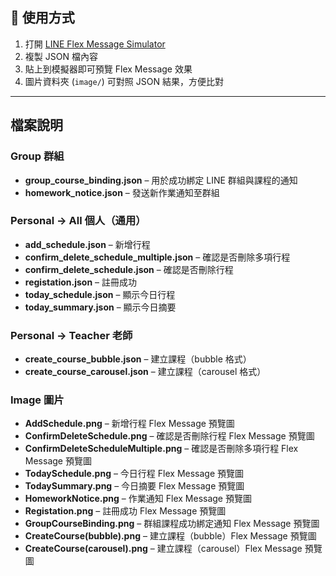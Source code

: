 ## 📌 使用方式

1. 打開 [LINE Flex Message Simulator](https://developers.line.biz/flex-simulator/)  
2. 複製 JSON 檔內容  
3. 貼上到模擬器即可預覽 Flex Message 效果  
4. 圖片資料夾 (`image/`) 可對照 JSON 結果，方便比對  

---

## 檔案說明

### Group 群組
- **group_course_binding.json** – 用於成功綁定 LINE 群組與課程的通知  
- **homework_notice.json** – 發送新作業通知至群組  

### Personal → All 個人（通用）
- **add_schedule.json** – 新增行程
- **confirm_delete_schedule_multiple.json** – 確認是否刪除多項行程
- **confirm_delete_schedule.json** – 確認是否刪除行程 
- **registation.json** – 註冊成功 
- **today_schedule.json** – 顯示今日行程  
- **today_summary.json** – 顯示今日摘要  

### Personal → Teacher 老師
- **create_course_bubble.json** – 建立課程（bubble 格式）  
- **create_course_carousel.json** – 建立課程（carousel 格式）  

### Image 圖片
- **AddSchedule.png** – 新增行程 Flex Message 預覽圖
- **ConfirmDeleteSchedule.png** – 確認是否刪除行程 Flex Message 預覽圖  
- **ConfirmDeleteScheduleMultiple.png** – 確認是否刪除多項行程 Flex Message 預覽圖 
- **TodaySchedule.png** – 今日行程 Flex Message 預覽圖  
- **TodaySummary.png** – 今日摘要 Flex Message 預覽圖  
- **HomeworkNotice.png** – 作業通知 Flex Message 預覽圖  
- **Registation.png** – 註冊成功 Flex Message 預覽圖
- **GroupCourseBinding.png** – 群組課程成功綁定通知 Flex Message 預覽圖  
- **CreateCourse(bubble).png** – 建立課程（bubble）Flex Message 預覽圖  
- **CreateCourse(carousel).png** – 建立課程（carousel）Flex Message 預覽圖  